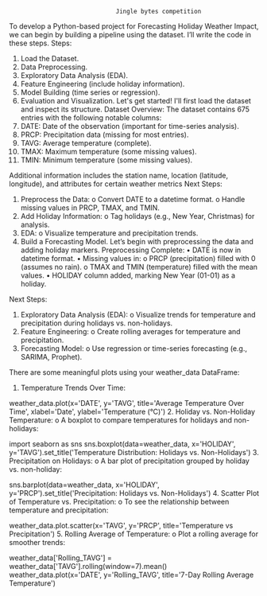                                   Jingle bytes competition
To develop a Python-based project for Forecasting Holiday Weather Impact, we can begin by building a pipeline using the dataset. I’ll write the code in these steps.
Steps:
1.	Load the Dataset.
2.	Data Preprocessing.
3.	Exploratory Data Analysis (EDA).
4.	Feature Engineering (include holiday information).
5.	Model Building (time series or regression).
6.	Evaluation and Visualization.
Let's get started! I'll first load the dataset and inspect its structure.
Dataset Overview:
The dataset contains 675 entries with the following notable columns:
1.	DATE: Date of the observation (important for time-series analysis).
2.	PRCP: Precipitation data (missing for most entries).
3.	TAVG: Average temperature (complete).
4.	TMAX: Maximum temperature (some missing values).
5.	TMIN: Minimum temperature (some missing values).
   
Additional information includes the station name, location (latitude, longitude), and attributes for certain weather metrics
Next Steps:
1.	Preprocess the Data:
o	Convert DATE to a datetime format.
o	Handle missing values in PRCP, TMAX, and TMIN.
2.	Add Holiday Information:
o	Tag holidays (e.g., New Year, Christmas) for analysis.
3.	EDA:
o	Visualize temperature and precipitation trends.
4.	Build a Forecasting Model.
Let’s begin with preprocessing the data and adding holiday markers. 
Preprocessing Complete:
•	DATE is now in datetime format.
•	Missing values in:
o	PRCP (precipitation) filled with 0 (assumes no rain).
o	TMAX and TMIN (temperature) filled with the mean values.
•	HOLIDAY column added, marking New Year (01-01) as a holiday.

Next Steps:
1.	Exploratory Data Analysis (EDA):
o	Visualize trends for temperature and precipitation during holidays vs. non-holidays.
2.	Feature Engineering:
o	Create rolling averages for temperature and precipitation.
3.	Forecasting Model:
o	Use regression or time-series forecasting (e.g., SARIMA, Prophet).

There are some meaningful plots using your weather_data DataFrame:
1.	Temperature Trends Over Time:

weather_data.plot(x='DATE', y='TAVG', title='Average Temperature Over Time', xlabel='Date', ylabel='Temperature (°C)')
2.	Holiday vs. Non-Holiday Temperature:
o	A boxplot to compare temperatures for holidays and non-holidays:

import seaborn as sns
sns.boxplot(data=weather_data, x='HOLIDAY', y='TAVG').set_title('Temperature Distribution: Holidays vs. Non-Holidays')
3.	Precipitation on Holidays:
o	A bar plot of precipitation grouped by holiday vs. non-holiday:

sns.barplot(data=weather_data, x='HOLIDAY', y='PRCP').set_title('Precipitation: Holidays vs. Non-Holidays')
4.	Scatter Plot of Temperature vs. Precipitation:
o	To see the relationship between temperature and precipitation:

weather_data.plot.scatter(x='TAVG', y='PRCP', title='Temperature vs Precipitation')
5.	Rolling Average of Temperature:
o	Plot a rolling average for smoother trends:

weather_data['Rolling_TAVG'] = weather_data['TAVG'].rolling(window=7).mean()
weather_data.plot(x='DATE', y='Rolling_TAVG', title='7-Day Rolling Average Temperature')
